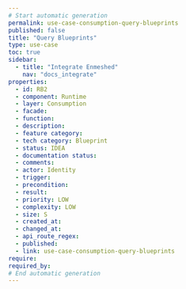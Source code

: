```yaml
---
# Start automatic generation
permalink: use-case-consumption-query-blueprints
published: false
title: "Query Blueprints"
type: use-case
toc: true
sidebar:
  - title: "Integrate Enmeshed"
    nav: "docs_integrate"
properties:
  - id: RB2
  - component: Runtime
  - layer: Consumption
  - facade:
  - function:
  - description:
  - feature category:
  - tech category: Blueprint
  - status: IDEA
  - documentation status:
  - comments:
  - actor: Identity
  - trigger:
  - precondition:
  - result:
  - priority: LOW
  - complexity: LOW
  - size: S
  - created_at:
  - changed_at:
  - api_route_regex:
  - published:
  - link: use-case-consumption-query-blueprints
require:
required_by:
# End automatic generation
---
```

